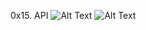 0x15. API
![Alt Text](https://i.ytimg.com/vi/NHVQiDDZ5TA/maxresdefault.jpg)
![Alt Text](https://res.cloudinary.com/mailmodo/image/upload/v1654629332/strapi/working_of_an_api_6cc55c5cd1.png)
